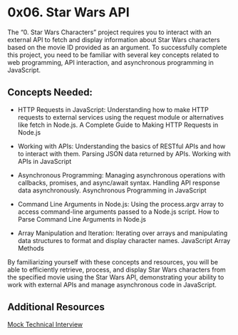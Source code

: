 # 0x06. Star Wars API

The “0. Star Wars Characters” project requires you to interact with an external API to fetch and display information about Star Wars characters based on the movie ID provided as an argument. To successfully complete this project, you need to be familiar with several key concepts related to web programming, API interaction, and asynchronous programming in JavaScript.


## Concepts Needed:
- HTTP Requests in JavaScript:
Understanding how to make HTTP requests to external services using the request module or alternatives like fetch in Node.js.
A Complete Guide to Making HTTP Requests in Node.js

- Working with APIs:
Understanding the basics of RESTful APIs and how to interact with them.
Parsing JSON data returned by APIs.
Working with APIs in JavaScript

- Asynchronous Programming:
Managing asynchronous operations with callbacks, promises, and async/await syntax.
Handling API response data asynchronously.
Asynchronous Programming in JavaScript

- Command Line Arguments in Node.js:
Using the process.argv array to access command-line arguments passed to a Node.js script.
How to Parse Command Line Arguments in Node.js

- Array Manipulation and Iteration:
Iterating over arrays and manipulating data structures to format and display character names.
JavaScript Array Methods


By familiarizing yourself with these concepts and resources, you will be able to efficiently retrieve, process, and display Star Wars characters from the specified movie using the Star Wars API, demonstrating your ability to work with external APIs and manage asynchronous code in JavaScript.

## Additional Resources
[Mock Technical Interview](https://youtu.be/bmqZ5AhNr3g?si=70-LdNuZvbW_-rae)

